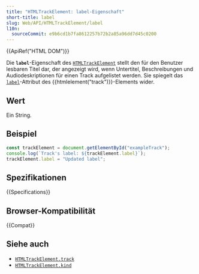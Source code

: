 ```yaml
---
title: "HTMLTrackElement: label-Eigenschaft"
short-title: label
slug: Web/API/HTMLTrackElement/label
l10n:
  sourceCommit: e9b6cd1b7fa8612257b72b2a85a96dd7d45c0200
---
```


{{ApiRef("HTML DOM")}}

Die **`label`**-Eigenschaft des [`HTMLTrackElement`](/de/docs/Web/API/HTMLTrackElement) stellt den für den Benutzer lesbaren Titel dar, der angezeigt wird, wenn Untertitel, Beschreibungen und Audiodeskriptionen für einen Track aufgelistet werden. Sie spiegelt das [`label`](/de/docs/Web/HTML/Reference/Elements/track#label)-Attribut des {{htmlelement("track")}}-Elements wider.

## Wert

Ein String.

## Beispiel

```js
const trackElement = document.getElementById("exampleTrack");
console.log(`Track's label: ${trackElement.label}`);
trackElement.label = "Updated label";
```

## Spezifikationen

{{Specifications}}

## Browser-Kompatibilität

{{Compat}}

## Siehe auch

- [`HTMLTrackElement.track`](/de/docs/Web/API/HTMLTrackElement/track)
- [`HTMLTrackElement.kind`](/de/docs/Web/API/HTMLTrackElement/kind)

